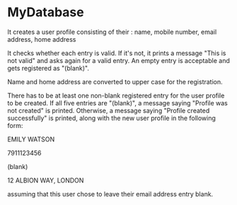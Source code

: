# MyDatabase
It creates a user profile consisting of their : name, mobile number, email address, home address

It checks whether each entry is valid. If it's not, it prints a message "This is not valid" and asks again for a valid entry. An empty entry is acceptable and gets registered as "(blank)".

Name and home address are converted to upper case for the registration.

There has to be at least one non-blank registered entry for the user profile to be created. If all five entries are "(blank)", a message saying "Profile was not created" is printed. Otherwise, a message saying "Profile created successfully" is printed, along with the new user profile in the following form:


 EMILY WATSON
 
 7911123456
 
 (blank)
 
 12 ALBION WAY, LONDON
 

assuming that this user chose to leave their email address entry blank.
